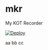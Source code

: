 # mkr
My KOT Recorder

[![Deploy](https://www.herokucdn.com/deploy/button.svg)](https://heroku.com/deploy)

aa
bb
cc
